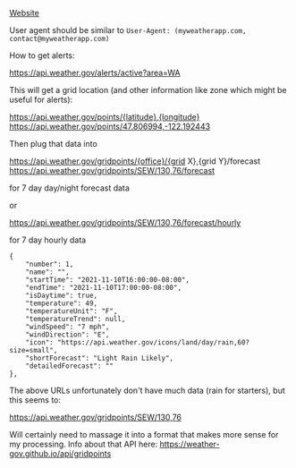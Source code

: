 

[Website](https://www.weather.gov/documentation/services-web-api)

User agent should be similar to `User-Agent: (myweatherapp.com, contact@myweatherapp.com)`

How to get alerts:

https://api.weather.gov/alerts/active?area=WA

This will get a grid location (and other information like zone which might be useful for alerts):

https://api.weather.gov/points/{latitude},{longitude}
https://api.weather.gov/points/47.806994,-122.192443

Then plug that data into

https://api.weather.gov/gridpoints/{office}/{grid X},{grid Y}/forecast
https://api.weather.gov/gridpoints/SEW/130,76/forecast

for 7 day day/night forecast data

or

https://api.weather.gov/gridpoints/SEW/130,76/forecast/hourly

for 7 day hourly data

```
{
    "number": 1,
    "name": "",
    "startTime": "2021-11-10T16:00:00-08:00",
    "endTime": "2021-11-10T17:00:00-08:00",
    "isDaytime": true,
    "temperature": 49,
    "temperatureUnit": "F",
    "temperatureTrend": null,
    "windSpeed": "7 mph",
    "windDirection": "E",
    "icon": "https://api.weather.gov/icons/land/day/rain,60?size=small",
    "shortForecast": "Light Rain Likely",
    "detailedForecast": ""
},
```

The above URLs unfortunately don't have much data (rain for starters), but this seems to:

https://api.weather.gov/gridpoints/SEW/130,76

Will certainly need to massage it into a format that makes more sense for my processing. Info about that API here: https://weather-gov.github.io/api/gridpoints
